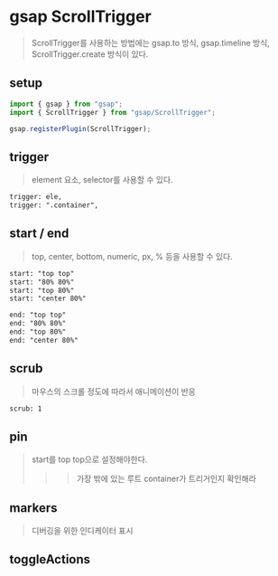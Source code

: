 # gsap ScrollTrigger

> ScrollTrigger를 사용하는 방법에는 gsap.to 방식, gsap.timeline 방식, ScrollTrigger.create 방식이 있다.

## setup

```ts
import { gsap } from "gsap";
import { ScrollTrigger } from "gsap/ScrollTrigger";

gsap.registerPlugin(ScrollTrigger);
```

## trigger

> element 요소, selector를 사용할 수 있다.

```txt
trigger: ele,
trigger: ".container",
```

## start / end

> top, center, bottom, numeric, px, % 등을 사용할 수 있다.

```txt
start: "top top"
start: "80% 80%"
start: "top 80%"
start: "center 80%"

end: "top top"
end: "80% 80%"
end: "top 80%"
end: "center 80%"
```

## scrub

> 마우스의 스크롤 정도에 따라서 애니메이션이 반응

```txt
scrub: 1
```

## pin

> start를 top top으로 설정해야한다.
>
> > > 가장 밖에 있는 루트 container가 트리거인지 확인해라

## markers

> 디버깅을 위한 인디케이터 표시

## toggleActions
